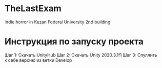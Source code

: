 # TheLastExam
Indie horror in Kazan Federal University 2nd building

# Инструкция по запуску проекта

Шаг 1: Скачать UnityHub
Шаг 2: Скачать Unity 2020.3.1f1
Шаг 3: Спуллить к себе версию из ветки Develop